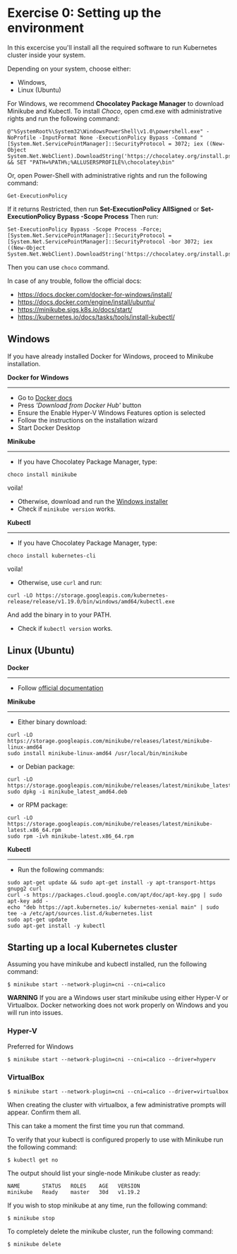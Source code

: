 # Exercise 0: Setting up the environment

In this excercise you'll install all the required software to run Kubernetes cluster inside your system.

Depending on your system, choose either:
*   Windows,
*   Linux (Ubuntu)

For Windows, we recommend **Chocolatey Package Manager** to download Minikube and Kubectl.
To install *Choco*, open cmd.exe with administrative rights and run the following command:
```
@"%SystemRoot%\System32\WindowsPowerShell\v1.0\powershell.exe" -NoProfile -InputFormat None -ExecutionPolicy Bypass -Command "[System.Net.ServicePointManager]::SecurityProtocol = 3072; iex ((New-Object System.Net.WebClient).DownloadString('https://chocolatey.org/install.ps1'))" && SET "PATH=%PATH%;%ALLUSERSPROFILE%\chocolatey\bin"
```
Or, open Power-Shell with administrative rights and run the following command:
```
Get-ExecutionPolicy
```
If it returns Restricted, then run **Set-ExecutionPolicy AllSigned** or **Set-ExecutionPolicy Bypass -Scope Process**
Then run:
```
Set-ExecutionPolicy Bypass -Scope Process -Force; [System.Net.ServicePointManager]::SecurityProtocol = [System.Net.ServicePointManager]::SecurityProtocol -bor 3072; iex ((New-Object System.Net.WebClient).DownloadString('https://chocolatey.org/install.ps1'))
```
Then you can use `choco` command. 

In case of any trouble, follow the official docs:
*   https://docs.docker.com/docker-for-windows/install/
*   https://docs.docker.com/engine/install/ubuntu/
*   https://minikube.sigs.k8s.io/docs/start/
*   https://kubernetes.io/docs/tasks/tools/install-kubectl/

## Windows

If you have already installed Docker for Windows, proceed to Minikube installation. 

**Docker for Windows**

---
*   Go to [Docker docs](https://docs.docker.com/docker-for-windows/install/)
*   Press *'Download from Docker Hub'* button
*   Ensure the Enable Hyper-V Windows Features option is selected
*   Follow the instructions on the installation wizard
*   Start Docker Desktop

**Minikube**

---
*   If you have Chocolatey Package Manager, type:
```
choco install minikube
```
voila!
*   Otherwise, download and run the [Windows installer](https://storage.googleapis.com/minikube/releases/latest/minikube-installer.exe)
*   Check if `minikube version` works.

**Kubectl**

---
*   If you have Chocolatey Package Manager, type:
```
choco install kubernetes-cli
```
voila!

*   Otherwise, use `curl` and run:
```
curl -LO https://storage.googleapis.com/kubernetes-release/release/v1.19.0/bin/windows/amd64/kubectl.exe
```
And add the binary in to your PATH.
*   Check if `kubectl version` works.

## Linux (Ubuntu)

**Docker**

---
*   Follow [official documentation](https://docs.docker.com/engine/install/ubuntu/)

**Minikube**

---
* Either binary download:
```
curl -LO https://storage.googleapis.com/minikube/releases/latest/minikube-linux-amd64
sudo install minikube-linux-amd64 /usr/local/bin/minikube
```
* or Debian package:
```
curl -LO https://storage.googleapis.com/minikube/releases/latest/minikube_latest_amd64.deb
sudo dpkg -i minikube_latest_amd64.deb
```
* or RPM package:
```
curl -LO https://storage.googleapis.com/minikube/releases/latest/minikube-latest.x86_64.rpm
sudo rpm -ivh minikube-latest.x86_64.rpm
```
**Kubectl**

---
*   Run the following commands:
```
sudo apt-get update && sudo apt-get install -y apt-transport-https gnupg2 curl
curl -s https://packages.cloud.google.com/apt/doc/apt-key.gpg | sudo apt-key add -
echo "deb https://apt.kubernetes.io/ kubernetes-xenial main" | sudo tee -a /etc/apt/sources.list.d/kubernetes.list
sudo apt-get update
sudo apt-get install -y kubectl
```

## Starting up a local Kubernetes cluster
Assuming you have minikube and kubectl installed, run the following command:
```
$ minikube start --network-plugin=cni --cni=calico
```

**WARNING**
If you are a Windows user start minikube using either Hyper-V or Virtualbox.
Docker networking does not work properly on Windows and you will run into issues.

### Hyper-V
Preferred for Windows
```
$ minikube start --network-plugin=cni --cni=calico --driver=hyperv
```

### VirtualBox
```
$ minikube start --network-plugin=cni --cni=calico --driver=virtualbox
```

When creating the cluster with virtualbox, a few administrative prompts will appear. Confirm them all.


This can take a moment the first time you run that command.

To verify that your kubectl is configured properly to use with Minikube run the following command:
```
$ kubectl get no
```

The output should list your single-node Minikube cluster as ready:
```
NAME       STATUS   ROLES    AGE   VERSION
minikube   Ready    master   30d   v1.19.2
```

If you wish to stop minikube at any time, run the following command:
```
$ minikube stop
```

To completely delete the minikube cluster, run the following command:
```
$ minikube delete
```